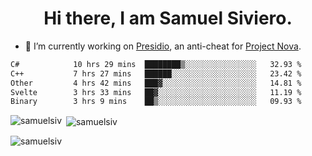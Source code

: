 <h1 align="center">Hi there, I am Samuel Siviero.</h1>

- 🔭 I’m currently working on [Presidio](https://presidio.ac), an anti-cheat for [Project Nova](https://discord.gg/novafn).

<!--START_SECTION:waka-->

```txt
C#            10 hrs 29 mins  ████████▒░░░░░░░░░░░░░░░░   32.93 %
C++           7 hrs 27 mins   ██████░░░░░░░░░░░░░░░░░░░   23.42 %
Other         4 hrs 42 mins   ███▓░░░░░░░░░░░░░░░░░░░░░   14.81 %
Svelte        3 hrs 33 mins   ██▓░░░░░░░░░░░░░░░░░░░░░░   11.19 %
Binary        3 hrs 9 mins    ██▒░░░░░░░░░░░░░░░░░░░░░░   09.93 %
```

<!--END_SECTION:waka-->

<p><img align="left" src="https://github-readme-stats.vercel.app/api/top-langs?username=samuelsiv&show_icons=true&locale=en&layout=compact&theme=radical" alt="samuelsiv" /></p>

<p>&nbsp;<img align="center" src="https://github-readme-stats.vercel.app/api?username=samuelsiv&show_icons=true&locale=en&theme=radical" alt="samuelsiv" /></p>
<p align="left"> <img src="https://komarev.com/ghpvc/?username=samuelsiv&label=Profile%20views&color=0e75b6&style=flat" alt="samuelsiv" /> </p>
